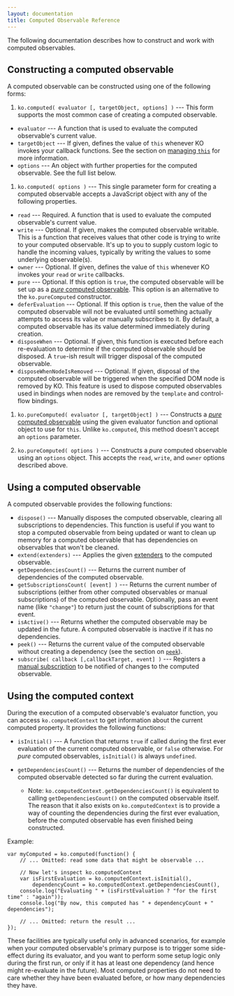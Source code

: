 ```yaml
---
layout: documentation
title: Computed Observable Reference
---
```


The following documentation describes how to construct and work with computed observables.

## Constructing a computed observable

A computed observable can be constructed using one of the following forms:

1. `ko.computed( evaluator [, targetObject, options] )` --- This form supports the most common case of creating a computed observable.
  * `evaluator` --- A function that is used to evaluate the computed observable's current value.
  * `targetObject` --- If given, defines the value of `this` whenever KO invokes your callback functions. See the section on [managing `this`](computedObservables.html#managing-this) for more information.
  * `options` --- An object with further properties for the computed observable. See the full list below.

1. `ko.computed( options )` --- This single parameter form for creating a computed observable accepts a JavaScript object with any of the following properties.
  * `read` --- Required. A function that is used to evaluate the computed observable's current value.
  * `write` --- Optional. If given, makes the computed observable writable. This is a function that receives values that other code is trying to write to your computed observable. It's up to you to supply custom logic to handle the incoming values, typically by writing the values to some underlying observable(s).
  * `owner` --- Optional. If given, defines the value of `this` whenever KO invokes your `read` or `write` callbacks.
  * `pure` --- Optional. If this option is `true`, the computed observable will be set up as a [*pure* computed observable](computed-pure.html). This option is an alternative to the `ko.pureComputed` constructor.
  * `deferEvaluation` --- Optional. If this option is `true`, then the value of the computed observable will not be evaluated until something actually attempts to access its value or manually subscribes to it. By default, a computed observable has its value determined immediately during creation.
  * `disposeWhen` --- Optional. If given, this function is executed before each re-evaluation to determine if the computed observable should be disposed. A `true`-ish result will trigger disposal of the computed observable.
  * `disposeWhenNodeIsRemoved` --- Optional. If given, disposal of the computed observable will be triggered when the specified DOM node is removed by KO. This feature is used to dispose computed observables used in bindings when nodes are removed by the `template` and control-flow bindings.
  
1. `ko.pureComputed( evaluator [, targetObject] )` --- Constructs a [*pure* computed observable](computed-pure.html) using the given evaluator function and optional object to use for `this`. Unlike `ko.computed`, this method doesn't accept an `options` parameter.

1. `ko.pureComputed( options )` --- Constructs a *pure* computed observable using an `options` object. This accepts the `read`, `write`, and `owner` options described above.

## Using a computed observable

A computed observable provides the following functions:

* `dispose()` --- Manually disposes the computed observable, clearing all subscriptions to dependencies. This function is useful if you want to stop a computed observable from being updated or want to clean up memory for a computed observable that has dependencies on observables that won't be cleaned.
* `extend(extenders)` --- Applies the given [extenders](extenders.html) to the computed observable.
* `getDependenciesCount()` --- Returns the current number of dependencies of the computed observable.
* `getSubscriptionsCount( [event] )` --- Returns the current number of subscriptions (either from other computed observables or manual subscriptions) of the computed observable. Optionally, pass an event name (like `"change"`) to return just the count of subscriptions for that event.
* `isActive()` --- Returns whether the computed observable may be updated in the future. A computed observable is inactive if it has no dependencies.
* `peek()` --- Returns the current value of the computed observable without creating a dependency (see the section on [`peek`](computed-dependency-tracking.html#controlling-dependencies-using-peek)).
* `subscribe( callback [,callbackTarget, event] )` --- Registers a [manual subscription](observables.html#explicitly-subscribing-to-observables) to be notified of changes to the computed observable.

## Using the computed context

During the execution of a computed observable's evaluator function, you can access `ko.computedContext` to get information about the current computed property. It provides the following functions:

* `isInitial()` --- A function that returns `true` if called during the first ever evaluation of the current computed observable, or `false` otherwise. For *pure* computed observables, `isInitial()` is always `undefined`.

* `getDependenciesCount()` --- Returns the number of dependencies of the computed observable detected so far during the current evaluation.
  * Note: `ko.computedContext.getDependenciesCount()` is equivalent to calling `getDependenciesCount()` on the computed observable itself. The reason that it also exists on `ko.computedContext` is to provide a way of counting the dependencies during the first ever evaluation, before the computed observable has even finished being constructed.

Example:

    var myComputed = ko.computed(function() {
        // ... Omitted: read some data that might be observable ...

        // Now let's inspect ko.computedContext
        var isFirstEvaluation = ko.computedContext.isInitial(),
            dependencyCount = ko.computedContext.getDependenciesCount(),
        console.log("Evaluating " + (isFirstEvaluation ? "for the first time" : "again"));
        console.log("By now, this computed has " + dependencyCount + " dependencies");

        // ... Omitted: return the result ...
    });

These facilities are typically useful only in advanced scenarios, for example when your computed observable's primary purpose is to trigger some side-effect during its evaluator, and you want to perform some setup logic only during the first run, or only if it has at least one dependency (and hence might re-evaluate in the future). Most computed properties do not need to care whether they have been evaluated before, or how many dependencies they have.
